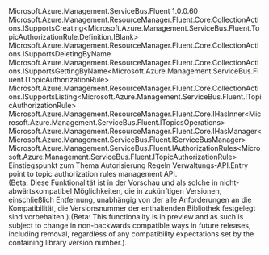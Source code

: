 <Type Name="ITopicAuthorizationRules" FullName="Microsoft.Azure.Management.ServiceBus.Fluent.ITopicAuthorizationRules">
  <TypeSignature Language="C#" Value="public interface ITopicAuthorizationRules : Microsoft.Azure.Management.ResourceManager.Fluent.Core.CollectionActions.ISupportsCreating&lt;Microsoft.Azure.Management.ServiceBus.Fluent.TopicAuthorizationRule.Definition.IBlank&gt;, Microsoft.Azure.Management.ResourceManager.Fluent.Core.CollectionActions.ISupportsDeletingByName, Microsoft.Azure.Management.ResourceManager.Fluent.Core.CollectionActions.ISupportsGettingByName&lt;Microsoft.Azure.Management.ServiceBus.Fluent.ITopicAuthorizationRule&gt;, Microsoft.Azure.Management.ResourceManager.Fluent.Core.CollectionActions.ISupportsListing&lt;Microsoft.Azure.Management.ServiceBus.Fluent.ITopicAuthorizationRule&gt;, Microsoft.Azure.Management.ResourceManager.Fluent.Core.IHasInner&lt;Microsoft.Azure.Management.ServiceBus.Fluent.ITopicsOperations&gt;, Microsoft.Azure.Management.ResourceManager.Fluent.Core.IHasManager&lt;Microsoft.Azure.Management.ServiceBus.Fluent.IServiceBusManager&gt;, Microsoft.Azure.Management.ServiceBus.Fluent.IAuthorizationRules&lt;Microsoft.Azure.Management.ServiceBus.Fluent.ITopicAuthorizationRule&gt;" />
  <TypeSignature Language="ILAsm" Value=".class public interface auto ansi abstract ITopicAuthorizationRules implements class Microsoft.Azure.Management.ResourceManager.Fluent.Core.CollectionActions.ISupportsCreating`1&lt;class Microsoft.Azure.Management.ServiceBus.Fluent.TopicAuthorizationRule.Definition.IBlank&gt;, class Microsoft.Azure.Management.ResourceManager.Fluent.Core.CollectionActions.ISupportsDeletingByName, class Microsoft.Azure.Management.ResourceManager.Fluent.Core.CollectionActions.ISupportsGettingByName`1&lt;class Microsoft.Azure.Management.ServiceBus.Fluent.ITopicAuthorizationRule&gt;, class Microsoft.Azure.Management.ResourceManager.Fluent.Core.CollectionActions.ISupportsListing`1&lt;class Microsoft.Azure.Management.ServiceBus.Fluent.ITopicAuthorizationRule&gt;, class Microsoft.Azure.Management.ResourceManager.Fluent.Core.IHasInner`1&lt;class Microsoft.Azure.Management.ServiceBus.Fluent.ITopicsOperations&gt;, class Microsoft.Azure.Management.ResourceManager.Fluent.Core.IHasManager`1&lt;class Microsoft.Azure.Management.ServiceBus.Fluent.IServiceBusManager&gt;, class Microsoft.Azure.Management.ServiceBus.Fluent.IAuthorizationRules`1&lt;class Microsoft.Azure.Management.ServiceBus.Fluent.ITopicAuthorizationRule&gt;" />
  <TypeSignature Language="DocId" Value="T:Microsoft.Azure.Management.ServiceBus.Fluent.ITopicAuthorizationRules" />
  <TypeSignature Language="VB.NET" Value="Public Interface ITopicAuthorizationRules&#xA;Implements IAuthorizationRules(Of ITopicAuthorizationRule), IHasInner(Of ITopicsOperations), IHasManager(Of IServiceBusManager), ISupportsCreating(Of IBlank), ISupportsDeletingByName, ISupportsGettingByName(Of ITopicAuthorizationRule), ISupportsListing(Of ITopicAuthorizationRule)" />
  <TypeSignature Language="F#" Value="type ITopicAuthorizationRules = interface&#xA;    interface IAuthorizationRules&lt;ITopicAuthorizationRule&gt;&#xA;    interface ISupportsListing&lt;ITopicAuthorizationRule&gt;&#xA;    interface ISupportsGettingByName&lt;ITopicAuthorizationRule&gt;&#xA;    interface ISupportsDeletingByName&#xA;    interface IHasManager&lt;IServiceBusManager&gt;&#xA;    interface ISupportsCreating&lt;IBlank&gt;&#xA;    interface IHasInner&lt;ITopicsOperations&gt;" />
  <AssemblyInfo>
    <AssemblyName>Microsoft.Azure.Management.ServiceBus.Fluent</AssemblyName>
    <AssemblyVersion>1.0.0.60</AssemblyVersion>
  </AssemblyInfo>
  <Interfaces>
    <Interface>
      <InterfaceName>Microsoft.Azure.Management.ResourceManager.Fluent.Core.CollectionActions.ISupportsCreating&lt;Microsoft.Azure.Management.ServiceBus.Fluent.TopicAuthorizationRule.Definition.IBlank&gt;</InterfaceName>
    </Interface>
    <Interface>
      <InterfaceName>Microsoft.Azure.Management.ResourceManager.Fluent.Core.CollectionActions.ISupportsDeletingByName</InterfaceName>
    </Interface>
    <Interface>
      <InterfaceName>Microsoft.Azure.Management.ResourceManager.Fluent.Core.CollectionActions.ISupportsGettingByName&lt;Microsoft.Azure.Management.ServiceBus.Fluent.ITopicAuthorizationRule&gt;</InterfaceName>
    </Interface>
    <Interface>
      <InterfaceName>Microsoft.Azure.Management.ResourceManager.Fluent.Core.CollectionActions.ISupportsListing&lt;Microsoft.Azure.Management.ServiceBus.Fluent.ITopicAuthorizationRule&gt;</InterfaceName>
    </Interface>
    <Interface>
      <InterfaceName>Microsoft.Azure.Management.ResourceManager.Fluent.Core.IHasInner&lt;Microsoft.Azure.Management.ServiceBus.Fluent.ITopicsOperations&gt;</InterfaceName>
    </Interface>
    <Interface>
      <InterfaceName>Microsoft.Azure.Management.ResourceManager.Fluent.Core.IHasManager&lt;Microsoft.Azure.Management.ServiceBus.Fluent.IServiceBusManager&gt;</InterfaceName>
    </Interface>
    <Interface>
      <InterfaceName>Microsoft.Azure.Management.ServiceBus.Fluent.IAuthorizationRules&lt;Microsoft.Azure.Management.ServiceBus.Fluent.ITopicAuthorizationRule&gt;</InterfaceName>
    </Interface>
  </Interfaces>
  <Docs>
    <summary>
            <span data-ttu-id="02b5e-101">Einstiegspunkt zum Thema Autorisierung Regeln Verwaltungs-API.</span><span class="sxs-lookup"><span data-stu-id="02b5e-101">Entry point to topic authorization rules management API.</span></span>
            </summary>
    <remarks>
            <span data-ttu-id="02b5e-102">(Beta: Diese Funktionalität ist in der Vorschau und als solche in nicht-abwärtskompatibel Möglichkeiten, die in zukünftigen Versionen, einschließlich Entfernung, unabhängig von der alle Anforderungen an die Kompatibilität, die Versionsnummer der enthaltenden Bibliothek festgelegt sind vorbehalten.).</span><span class="sxs-lookup"><span data-stu-id="02b5e-102">(Beta: This functionality is in preview and as such is subject to change in non-backwards compatible ways in future releases, including removal, regardless of any compatibility expectations set by the containing library version number.).</span></span>
            </remarks>
  </Docs>
  <Members />
</Type>